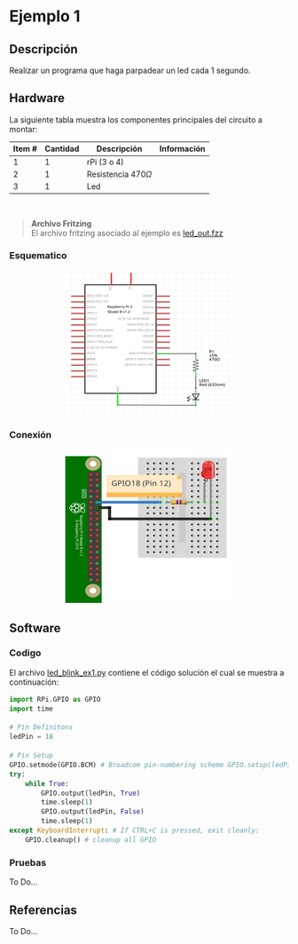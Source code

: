 # Ejemplo 1 

## Descripción

Realizar un programa que haga parpadear un led cada 1 segundo. 

## Hardware

La siguiente tabla muestra los componentes principales del circuito a montar:

|Item # |Cantidad |Descripción| Información|
|---|---|---|---|
|1|1|rPi (3 o 4)||
|2|1|Resistencia $470 \Omega$||
|3|1|Led||

<br>

> **Archivo Fritzing** <br>
> El archivo fritzing asociado al ejemplo es [led_out.fzz](led_out.fzz)

### Esquematico

<p align = "center">
<img src = "example1_sch.png">
</p>

### Conexión

<p align = "center">
<img src = "example1_bb.png">
</p>


## Software



### Codigo

El archivo [led_blink_ex1.py](led_blink_ex1.py) contiene el código solución el cual se muestra a continuación:

```py
import RPi.GPIO as GPIO
import time

# Pin Definitons
ledPin = 18

# Pin Setup
GPIO.setmode(GPIO.BCM) # Broadcom pin-numbering scheme GPIO.setup(ledPin,GPIO.OUT) # LED pin set as output
try:
    while True:
        GPIO.output(ledPin, True)
        time.sleep(1) 
        GPIO.output(ledPin, False)
        time.sleep(1)
except KeyboardInterrupt: # If CTRL+C is pressed, exit cleanly: 
    GPIO.cleanup() # cleanup all GPIO 
```

### Pruebas

To Do...

## Referencias

To Do...
